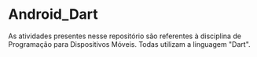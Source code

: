 # Android_Dart

As atividades presentes nesse repositório são referentes à disciplina de Programação para Dispositivos Móveis. Todas utilizam a linguagem "Dart". 
